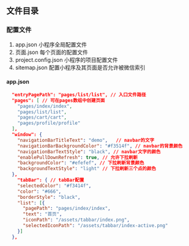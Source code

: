 ## 文件目录

### 配置文件

1. app.json 小程序全局配置文件
2. 页面.json 每个页面的配置文件
3. project.config.json  小程序的项目配置文件
4. sitemap.json 配置小程序及其页面是否允许被微信索引


#### app.json


```json
  "entryPagePath": "pages/list/list", // 入口文件路径
  "pages": [ // 可在pages数组中创建页面
    "pages/index/index", 
    "pages/list/list",
    "pages/cart/cart",
    "pages/profile/profile"
  ],
  "window": {
    "navigationBarTitleText": "demo",   // navbar的文字
    "navigationBarBackgroundColor": "#f3514f", // navbar的背景颜色
    "navigationBarTextStyle": "black", // navbar文字的颜色
    "enablePullDownRefresh": true, // 允许下拉刷新
    "backgroundColor": "#efefef", // 下拉刷新背景颜色
    "backgroundTextStyle": "light" // 下拉刷新三个点的颜色
  },
    "tabBar": { // tabBar配置
    "selectedColor": "#f3414f",
    "color": "#666",
    "borderStyle": "black",
    "list": [{
      "pagePath": "pages/index/index",
      "text": "首页",
      "iconPath": "/assets/tabbar/index.png",
      "selectedIconPath": "/assets/tabbar/index-active.png"
    }]
  },
```